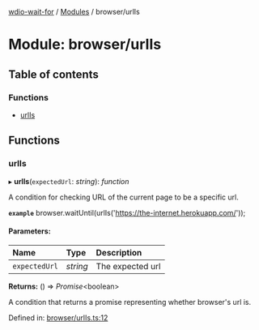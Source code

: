 [wdio-wait-for](../README.md) / [Modules](../modules.md) / browser/urlIs

# Module: browser/urlIs

## Table of contents

### Functions

- [urlIs](browser_urlis.md#urlis)

## Functions

### urlIs

▸ **urlIs**(`expectedUrl`: *string*): *function*

A condition for checking URL of the current page to be a specific url.

**`example`** 
browser.waitUntil(urlIs('https://the-internet.herokuapp.com/'));

#### Parameters:

| Name | Type | Description |
| :------ | :------ | :------ |
| `expectedUrl` | *string* | The expected url |

**Returns:** () => *Promise*<boolean\>

A condition that returns a promise
    representing whether browser's url is.

Defined in: [browser/urlIs.ts:12](https://github.com/webdriverio/wdio-wait-for/blob/074de0f/src/browser/urlIs.ts#L12)
